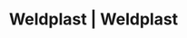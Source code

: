 ---
Filename: "eshop-products-variant141"
Link: "file:/Users/vinayakpatel/Downloads/www.weldplast.cz/eshop_products_compare/add/eshop-products-variant141"
product_name: "null"
product_id: "null"
title: "Weldplast | Weldplast"
product_desc: ""
product_specs: ""
product_downloads: ""
href: ""
p_desc_2: ""
accessories: ""
similar_products: ""
---